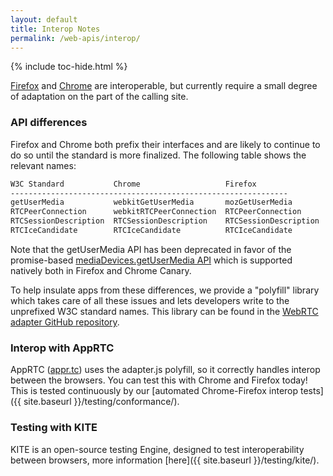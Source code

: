 ```yaml
---
layout: default
title: Interop Notes
permalink: /web-apis/interop/
---
```



{% include toc-hide.html %}


[Firefox](https://www.mozilla.org/) and [Chrome](https://www.google.com/chrome)
are interoperable, but currently require a small degree of adaptation on the part of the calling site.


### API differences

Firefox and Chrome both prefix their interfaces and are likely to continue to
do so until the standard is more finalized. The following table shows the
relevant names:

~~~~~ bash
W3C Standard           Chrome                   Firefox
--------------------------------------------------------------
getUserMedia           webkitGetUserMedia       mozGetUserMedia
RTCPeerConnection      webkitRTCPeerConnection  RTCPeerConnection
RTCSessionDescription  RTCSessionDescription    RTCSessionDescription
RTCIceCandidate        RTCIceCandidate          RTCIceCandidate
~~~~~
Note that the getUserMedia API has been deprecated in favor of the
promise-based [mediaDevices.getUserMedia API](https://developer.mozilla.org/en-US/docs/Web/API/MediaDevices/getUserMedia)
which is supported natively both in Firefox and Chrome Canary.

To help insulate apps from these differences, we provide a "polyfill" library
which takes care of all these issues and lets developers write to the
unprefixed W3C standard names. This library can be found in the
[WebRTC adapter GitHub repository](https://github.com/webrtc/adapter).


### Interop with AppRTC

AppRTC ([appr.tc](https://appr.tc)) uses the adapter.js polyfill, so it
correctly handles interop between the browsers. You can test this with Chrome
and Firefox today! This is tested continuously by our
[automated Chrome-Firefox interop tests]({{ site.baseurl }}/testing/conformance/).

### Testing with KITE

KITE is an open-source testing Engine, designed to test interoperability between browsers, more information [here]({{ site.baseurl }}/testing/kite/).